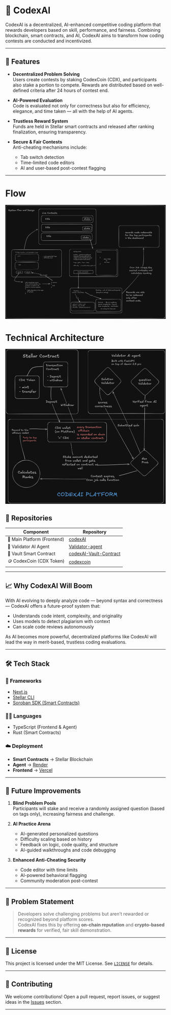 # 🧠 CodexAI

CodexAI is a decentralized, AI-enhanced competitive coding platform that rewards developers based on skill, performance, and fairness. Combining blockchain, smart contracts, and AI, CodexAI aims to transform how coding contests are conducted and incentivized.

---

## 🚀 Features

- **Decentralized Problem Solving**  
  Users create contests by staking CodexCoin (CDX), and participants also stake a portion to compete. Rewards are distributed based on well-defined criteria after 24 hours of contest end.

- **AI-Powered Evaluation**  
  Code is evaluated not only for correctness but also for efficiency, elegance, and time taken — all with the help of AI agents.

- **Trustless Reward System**  
  Funds are held in Stellar smart contracts and released after ranking finalization, ensuring transparency.

- **Secure & Fair Contests**  
  Anti-cheating mechanisms include:
  - Tab switch detection  
  - Time-limited code editors  
  - AI and user-based post-contest flagging

---

# Flow

![alt text](public/SystemFlow.png)

# Technical Architecture 

![alt text](public/technicalArchitecture.png)

## 🔗 Repositories

| Component                      | Repository                                                                 |
|-------------------------------|----------------------------------------------------------------------------|
| 🧠 Main Platform (Frontend)   | [codexAI](https://github.com/mohakchakraborty2004/codexAI)                |
| 🤖 Validator AI Agent         | [Validator-agent](https://github.com/mohakchakraborty2004/Validator-agent)|
| 💼 Vault Smart Contract       | [codexAI-Vault-Contract](https://github.com/mohakchakraborty2004/codexAI-Vault-Contract) |
| 🪙 CodexCoin (CDX Token)      | [codexcoin](https://github.com/mohakchakraborty2004/codexcoin)            |

---

## 📈 Why CodexAI Will Boom

With AI evolving to deeply analyze code — beyond syntax and correctness — CodexAI offers a future-proof system that:
- Understands code intent, complexity, and originality
- Uses models to detect plagiarism with context
- Can scale code reviews autonomously

As AI becomes more powerful, decentralized platforms like CodexAI will lead the way in merit-based, trustless coding evaluations.

---

## 🛠 Tech Stack

### 🔧 Frameworks
- [Next.js](https://nextjs.org/)
- [Stellar CLI](https://docs.stellar.org/)
- [Soroban SDK (Smart Contracts)](https://soroban.stellar.org/)

### 🧑‍💻 Languages
- TypeScript (Frontend & Agent)
- Rust (Smart Contracts)

### ☁️ Deployment
- **Smart Contracts** → Stellar Blockchain  
- **Agent** → [Render](https://render.com/)  
- **Frontend** → [Vercel](https://vercel.com/)

---

## 🧪 Future Improvements

1. **Blind Problem Pools**  
   Participants will stake and receive a randomly assigned question (based on tags only), increasing fairness and challenge.

2. **AI Practice Arena**  
   - AI-generated personalized questions  
   - Difficulty scaling based on history  
   - Feedback on logic, code quality, and structure  
   - AI-guided walkthroughs and code debugging

3. **Enhanced Anti-Cheating Security**  
   - Code editor with time limits  
   - AI-powered behavioral flagging  
   - Community moderation post-contest

---

## 📜 Problem Statement

> Developers solve challenging problems but aren't rewarded or recognized beyond platform scores.  
CodexAI fixes this by offering **on-chain reputation** and **crypto-based rewards** for verified, fair skill demonstration.

---

## 📄 License

This project is licensed under the MIT License. See [`LICENSE`](./LICENSE) for details.

---

## 🤝 Contributing

We welcome contributions! Open a pull request, report issues, or suggest ideas in the [Issues](https://github.com/mohakchakraborty2004/codexAI/issues) section.

---

